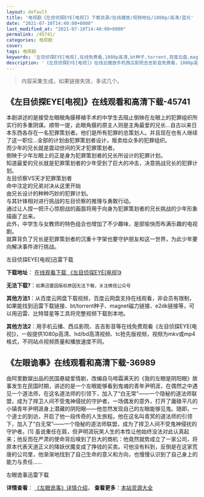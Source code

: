 ```yaml
---
layout: default
title: '电视剧《左目侦探EYE[电视]》下载资源/在线播放/视频地址/1080p/高清/蓝光'
date: "2021-07-10T14:40:00+0800"
last_modified_at: "2021-07-10T14:40:00+0800"
permalink: /45741/
categories: 电视剧
cover:
tags: 电视剧
keywords: '左目侦探EYE[电视],在线免费看,1080p高清,bt种子,torrent,百度云盘,magnet,磁力链,迅雷下载资源'
description: '《左目侦探EYE[电视]》在线云播放手机西瓜影院吉吉影音免费看，1080p高清bd/hd未删减完整版和tc抢先枪版，mkv/mp4格式，附带bt/torrent种子、magnet/磁力链、百度云盘、网盘资源迅雷下载链接'
---
```


>内容采集生成，如果链接失效，多试几个。


## 《左目侦探EYE[电视]》在线观看和高清下载-45741

本剧讲述的是接受左眼眼角膜移植手术的中学生去阻止倒映在左眼上的犯罪组织所实行的多重阴谋。顺带一提，此眼角膜的原主人则是主角最爱的兄长...自古以来日本东西各存在一名犯罪策划者。他们是所有犯罪的总策划人。并且现在也有人继续了这一职位...全部的计划由犯罪策划者设计，贩卖给众多的犯罪组织。<br />而少年的兄长就是震动世间的天才犯罪策划者。<br />倒映于少年左眼上的正是身为犯罪策划者的兄长所设计的犯罪计划。<br />知道最爱的兄长就是犯罪策划者的少年受到了巨大的冲击，决意挑战兄长的犯罪计划。<br />左目侦察VS天才犯罪策划者<br />命中注定的兄弟对决从这里开始<br />由兄长设计的种种巧妙的犯罪计划。<br />与其针锋相对进行挑战的左目侦察的推理与勇敢行动。<br />通过让人捏一把汗心惊胆战的画面将用于向身为犯罪策划者的兄长挑战的少年形象描画了出来。<br />此外，中学生与女教师的特色组合也增加了不少趣味，是部愉快而布满乐趣的电视剧。<br />就算背负了兄长是犯罪策划者的沉重十字架也要守护朋友和这一世界，为此少年要向解决事件进行挑战。


左目侦探EYE[电视]迅雷下载

**下载地址**： [在线观看下载 《左目侦探EYE[电视]》](https://www.993dy.com//vod-detail-id-6355.html) 


**无法下载?**：`如果迅雷因版权原因无法下载，关注微信公众号 `

**其他方法1**：从百度云网盘下载视频，百度云网盘支持在线观看，非会员有限制，如果能找到迅雷下载链接、bt/torrent种子、magnet磁力链接、e2dk链接等，可以用迅雷、比特彗星等工具将完整视频下载到本地。

**其他方法2**：用手机云播、西瓜影院、吉吉影音等在线免费观看《左目侦探EYE[电视]》，一般提供1080p高清、hd/bd高清视频、tc抢先版视频，视频为mkv或mp4格式，不同站点视频质量和播放速度不同。


## 《左眼诡事》在线观看和高清下载-36989

由阿里数娱出品的民国悬疑爱情剧，改编自乌啼霜满天的《我的左眼是阴阳眼》故事发生在民国时期，讲述的是一个左眼能够看到鬼魂的青年尹明涯，在偶然之中遇见一个道法师，在这名道法师的引领下，加入了“白无常”——一个隐秘的道法师联盟，成为了捍卫人间不受鬼神侵扰的守护者。一场偶发的意外，打开了庸碌平凡的小镇青年尹明涯身上潜藏的阴阳眼——他忽然发现自己的左眼能够见鬼。随即，一个道士的到访，开启了他一段传奇的人生旅程。他在这名叫青冥的道法师的引领下，加入了“白无常”——一个隐秘的道法师联盟，成为了捍卫人间不受鬼神侵扰的守护者。[1] 虽说重任在肩，但尹明涯玩笑人生的本性让他始终没法对此认真起来；他反而在严肃的使命背后嗅到了巨大的商机：他竟然就势成立了一家公司，将原本代表天道正义的降妖伏魔变成了挣钱的买卖。可他没有料到，反倒是在这家荒唐的公司里，他渐渐地找到了自己生命的意义和方向，也慢慢认识到了自己身上的能力与责任……


左眼诡事迅雷下载

**详情查看**： [《左眼诡事》详情介绍](/movie/36989/)， **查看更多**：[本站资源大全](/movie/t/all/)


